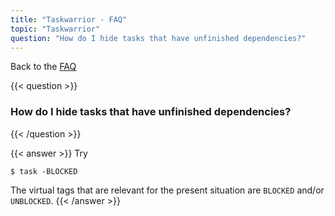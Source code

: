 ```yaml
---
title: "Taskwarrior - FAQ"
topic: "Taskwarrior"
question: "How do I hide tasks that have unfinished dependencies?"
---
```


Back to the [FAQ](/support/faq)

{{< question >}}
### How do I hide tasks that have unfinished dependencies?
{{< /question >}}

{{< answer >}}
Try

```
$ task -BLOCKED
```

The virtual tags that are relevant for the present situation are `BLOCKED` and/or `UNBLOCKED`.
{{< /answer >}}
